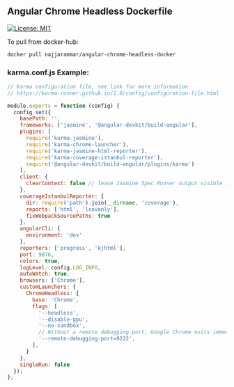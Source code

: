 ## Angular Chrome Headless Dockerfile

[![License: MIT](https://img.shields.io/badge/License-MIT-yellow.svg)](https://github.com/ammarnajjar/angular-chrome-headless-docker/blob/master/LICENSE)

To pull from docker-hub:

```bash
docker pull najjarammar/angular-chrome-headless-docker
```

### karma.conf.js Example:

```javascript
// Karma configuration file, see link for more information
// https://karma-runner.github.io/1.0/config/configuration-file.html

module.exports = function (config) {
  config.set({
    basePath: '',
    frameworks: ['jasmine', '@angular-devkit/build-angular'],
    plugins: [
      require('karma-jasmine'),
      require('karma-chrome-launcher'),
      require('karma-jasmine-html-reporter'),
      require('karma-coverage-istanbul-reporter'),
      require('@angular-devkit/build-angular/plugins/karma')
    ],
    client: {
      clearContext: false // leave Jasmine Spec Runner output visible in browser
    },
    coverageIstanbulReporter: {
      dir: require('path').join(__dirname, 'coverage'),
      reports: ['html', 'lcovonly'],
      fixWebpackSourcePaths: true
    },
    angularCli: {
      environment: 'dev'
    },
    reporters: ['progress', 'kjhtml'],
    port: 9876,
    colors: true,
    logLevel: config.LOG_INFO,
    autoWatch: true,
    browsers: ['Chrome'],
    customLaunchers: {
      ChromeHeadless: {
        base: 'Chrome',
        flags: [
          '--headless',
          '--disable-gpu',
          '--no-sandbox',
          // Without a remote debugging port, Google Chrome exits immediately.
          '--remote-debugging-port=9222',
        ],
      }
    },
    singleRun: false
  });
};
```

